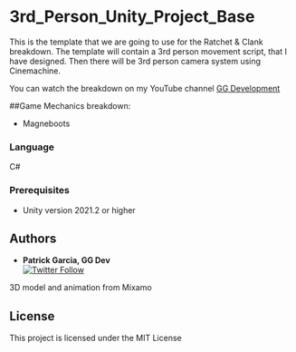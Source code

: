# 3rd_Person_Unity_Project_Base
This is the template that we are going to use for the Ratchet & Clank breakdown. The template will contain a 3rd person movement script, that I have designed. Then there will be 3rd person camera system using Cinemachine.

You can watch the breakdown on my YouTube channel [GG Development](https://www.youtube.com/channel/UC3xfx1Y2UIKsSCtEcRPKM6g)

##Game Mechanics breakdown:
- Magneboots

### Language
C#

### Prerequisites

- Unity version 2021.2 or higher


## Authors
* **Patrick Garcia, GG Dev**
<br>[![Twitter Follow](https://img.shields.io/twitter/follow/G_GDevelopment.svg?style=social)](https://twitter.com/G_GDevelopment)

3D model and animation from Mixamo

## License

This project is licensed under the MIT License